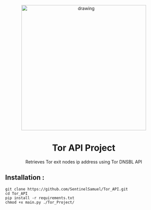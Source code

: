 <p align="center">
    <img src="https://user-images.githubusercontent.com/114468569/236483898-d9d94370-3a77-4262-8349-f592b859f3f9.png" alt="drawing" style="width:400px;">
</p>

<div align="center">
    <h1> 
        Tor API Project 
    </h1>
</div>


<p align="center">
    Retrieves Tor exit nodes ip address using Tor DNSBL API <br/>
</p>

## Installation : 
```
git clone https://github.com/SentinelSamuel/Tor_API.git
cd Tor_API
pip install -r requirements.txt
chmod +x main.py ./Tor_Project/
```
